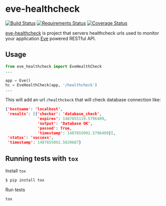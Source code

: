 eve-healthcheck
===========

[![Build Status](https://travis-ci.org/ateliedocodigo/eve-healthcheck.svg?branch=master)](https://travis-ci.org/ateliedocodigo/eve-healthcheck)
[![Requirements Status](https://requires.io/github/ateliedocodigo/eve-healthcheck/requirements.svg?branch=master)](https://requires.io/github/ateliedocodigo/eve-healthcheck/requirements/?branch=master)
[![Coverage Status](https://coveralls.io/repos/github/ateliedocodigo/eve-healthcheck/badge.svg?branch=master)](https://coveralls.io/github/ateliedocodigo/eve-healthcheck?branch=master)

[eve-healthcheck](https://pypi.python.org/pypi/eve-healthcheck) is project that servers healthcheck urls used to monitor your application  [Eve](http://python-eve.org/) powered RESTful API.

Usage
----

```python
from eve_healthcheck import EveHealthCheck
...

app = Eve()
hc = EveHealthCheck(app, '/healthcheck')
...
```

This will add an url `/healthckeck` that will check database connection like:

```json
{'hostname': 'localhost',
 'results': [{'checker': 'database_check',
              'expires': 1487655119.5796409,
              'output': 'Database OK',
              'passed': True,
              'timestamp': 1487655092.5796409}],
 'status': 'success',
 'timestamp': 1487655092.5820687}
```

Running tests with `tox`
----

Install `tox`
```
$ pip install tox
```

Run tests

```
tox
```
